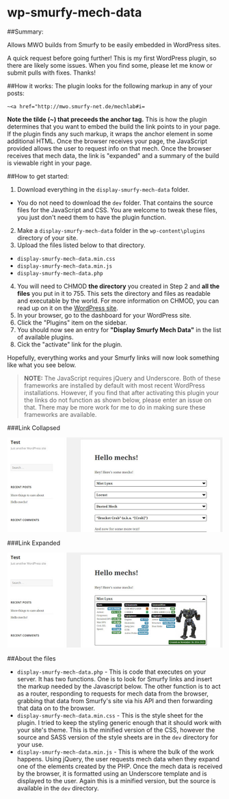 # wp-smurfy-mech-data
##Summary:

Allows MWO builds from Smurfy to be easily embedded in WordPress sites.

A quick request before going further! This is my first WordPress plugin, so there are likely some issues. When you find some, please let me know or submit pulls with fixes. Thanks!

##How it works:
The plugin looks for the following markup in any of your posts:

    ~<a href="http://mwo.smurfy-net.de/mechlab#i=

**Note the tilde (~) that preceeds the anchor tag.** This is how the plugin determines that you want to embed the build the link points to in your page. If the plugin finds any such markup, it wraps the anchor element in some additional HTML. Once the browser receives your page, the JavaScript provided allows the user to request info on that mech. Once the browser receives that mech data, the link is "expanded" and a summary of the build is viewable right in your page. 

##How to get started:

1. Download everything in the `display-smurfy-mech-data` folder.
  * You do not need to download the `dev` folder. That contains the source files for the JavaScript and CSS. You are welcome to tweak these files, you just don't need them to have the plugin function.
2. Make a `display-smurfy-mech-data` folder in the `wp-content\plugins` directory of your site.
3. Upload the files listed below to that directory.
  * `display-smurfy-mech-data.min.css`
  * `display-smurfy-mech-data.min.js`
  * `display-smurfy-mech-data.php`
4. You will need to CHMOD **the directory** you created in Step 2 and **all the files** you put in it to 755. This sets the directory and files as readable and executable by the world. For more information on CHMOD, you can read up on it on the <a href="http://codex.wordpress.org/Changing_File_Permissions">WordPress site</a>.
5. In your browser, go to the dashboard for your WordPress site.
6. Click the "Plugins" item on the sidebar.
7. You should now see an entry for **"Display Smurfy Mech Data"** in the list of available plugins.
8. Cick the "activate" link for the plugin.

Hopefully, everything works and your Smurfy links will now look something like what you see below.

> **NOTE:** The JavaScript requires jQuery and Underscore. Both of these frameworks are installed by default with most recent WordPress installations. However, if you find that after activating this plugin your the links do not function as shown below, please enter an issue on that. There may be more work for me to do in making sure these frameworks are available. 

###Link Collapsed

![Collapsed Link](wp-smurfy-mech-data-collapsed.jpg?raw=true  "Collapsed")

###Link Expanded

![Expanded Link](wp-smurfy-mech-data-expanded.jpg?raw=true  "Expanded")

##About the files

* `display-smurfy-mech-data.php` - This is code that executes on your server. It has two functions. One is to look for Smurfy links and insert the markup needed by the Javascript below. The other function is to act as a router, responding to requests for mech data from the browser, grabbing that data from Smurfy's site via his API and then forwarding that data on to the browser.
* `display-smurfy-mech-data.min.css` - This is the style sheet for the plugin. I tried to keep the styling generic enough that it should work with your site's theme. This is the minified version of the CSS, however the source and SASS version of the style sheets are in the `dev` directory for your use.
* `display-smurfy-mech-data.min.js` - This is where the bulk of the work happens. Using jQuery, the user requests mech data when they expand one of the elements created by the PHP. Once the mech data is received by the browser, it is formatted using an Underscore template and is displayed to the user. Again this is a minified version, but the source is available in the `dev` directory.
